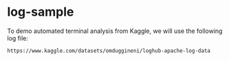 # log-sample

To demo automated terminal analysis from Kaggle, we will use the following log file:

```
https://www.kaggle.com/datasets/omduggineni/loghub-apache-log-data
```
